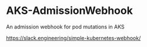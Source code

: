 # AKS-AdmissionWebhook
An admission webhook for pod mutations in AKS

https://slack.engineering/simple-kubernetes-webhook/